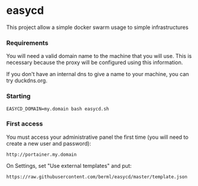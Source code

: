 # easycd

This project allow a simple docker swarm usage to simple infrastructures

### Requirements

You will need a valid domain name to the machine that you will use. This is necessary because the proxy will be configured using this information.

If you don't have an internal dns to give a name to your machine, you can try duckdns.org.

### Starting

```
EASYCD_DOMAIN=my.domain bash easycd.sh
```

### First access

You must access your administrative panel the first time (you will need to create a new user and password):

```
http://portainer.my.domain
```

On Settings, set "Use external templates" and put:

```
https://raw.githubusercontent.com/berml/easycd/master/template.json
```
